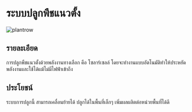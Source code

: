 # ระบบปลูกพืชแนวตั้ง
![plantrow](https://github.com/pruck12345555/git101/blob/assets/plantrow.png) 
## รายละเอียด
การปลูกพืชแนวตั้งด้วยพลังงานทางเลือก คือ โซลาร์เซลล์ โดยจะทำงานแบบอัตโนมัติทำให้ประหยัดพลังงานและใช้ได้แม้ไม่มีไฟฟ้าเข้าถึง
## ประโยชน์
ระบบการปลูกนี้ สามารถเคลื่อนย้ายได้ ปลูกได้ในพื้นที่เล็กๆ เพิ่มผลผลิตต่อหน่วยพื้นที่ได้ดี